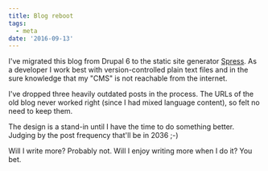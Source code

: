 ```yaml
---
title: Blog reboot
tags:
  - meta
date: '2016-09-13'
---
```


I've migrated this blog from Drupal 6 to the static site generator [Spress](http://spress.yosymfony.com/). As a developer I work best with version-controlled plain text files and in the sure knowledge that my "CMS" is not reachable from the internet.

I've dropped three heavily outdated posts in the process. The URLs of the old blog never worked right (since I had mixed language content), so felt no need to keep them.

The design is a stand-in until I have the time to do something better. Judging by the post frequency that'll be in 2036 ;-)

Will I write more? Probably not. Will I enjoy writing more when I do it? You bet.


